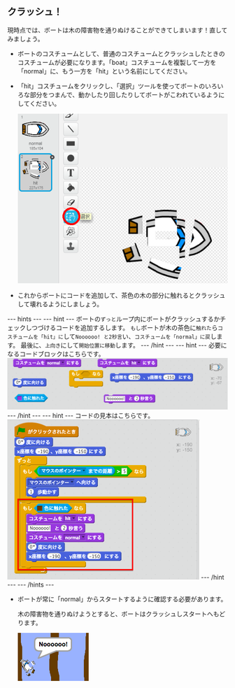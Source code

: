 ## クラッシュ！

現時点では、ボートは木の障害物を通りぬけることができてしまいます！直してみましょう。

+ ボートのコスチュームとして、普通のコスチュームとクラッシュしたときのコスチュームが必要になります。「boat」コスチュームを複製して一方を「normal」に、もう一方を「hit」という名前にしてください。

+ 「hit」コスチュームをクリックし、「選択」ツールを使ってボートのいろいろな部分をつまんで、動かしたり回したりしてボートがこわれているようにしてください。
    
    ![screenshot](images/boat-hit-costume.png)

+ これからボートにコードを追加して、茶色の木の部分に触れるとクラッシュして壊れるようにしましょう。

\--- hints \--- \--- hint \--- ボートの`ずっと`ループ内にボートがクラッシュするかチェックしつづけるコードを追加するします。 `もし`ボートが木の茶色に`触れた`ら`コスチュームを「hit」に`して`Noooooo! と2秒言`い、`コスチュームを「normal」に戻`します。 最後に、`上向き`にして`開始位置に移動`します。 \--- /hint \--- \--- hint \--- 必要になるコードブロックはこちらです。 ![screenshot](images/boat-hit-blocks.png) \--- /hint \--- \--- hint \--- コードの見本はこちらです。 ![screenshot](images/boat-hit-code.png) \--- /hint \--- \--- /hints \---

+ ボートが常に「normal」からスタートするように確認する必要があります。
    
    木の障害物を通りぬけようとすると、ボートはクラッシュしスタートへもどります。
    
    ![screenshot](images/boat-crash.png)